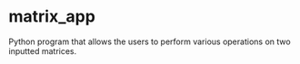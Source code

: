 # matrix_app
 Python program that allows the users to perform various operations on two inputted matrices.
